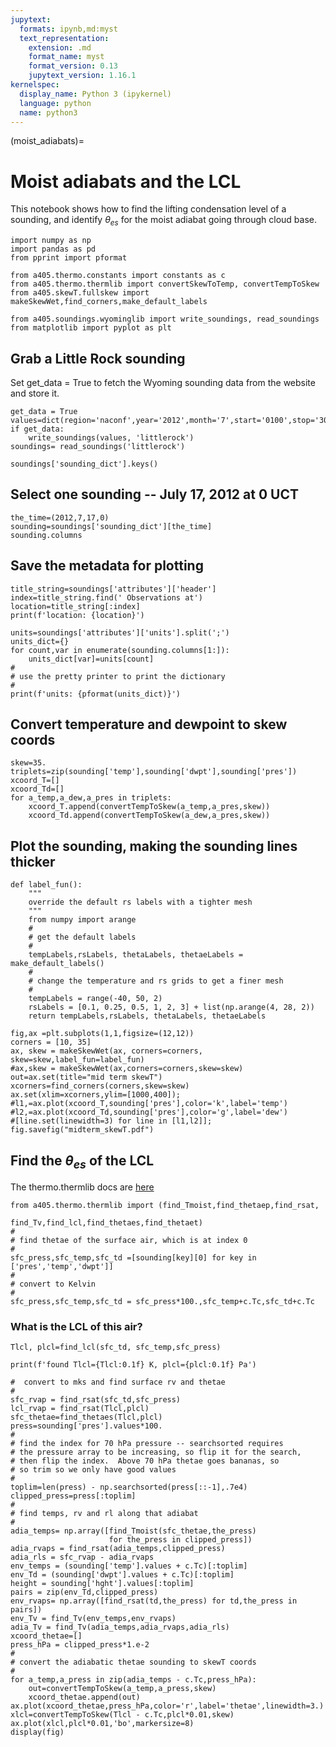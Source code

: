 ```yaml
---
jupytext:
  formats: ipynb,md:myst
  text_representation:
    extension: .md
    format_name: myst
    format_version: 0.13
    jupytext_version: 1.16.1
kernelspec:
  display_name: Python 3 (ipykernel)
  language: python
  name: python3
---
```


(moist_adiabats)=
# Moist adiabats and the LCL

This notebook shows how to find the lifting condensation level of a sounding, and identify $\theta_{es}$ for the moist adiabat going through cloud base.

```{code-cell} ipython3
import numpy as np
import pandas as pd
from pprint import pformat

from a405.thermo.constants import constants as c
from a405.thermo.thermlib import convertSkewToTemp, convertTempToSkew
from a405.skewT.fullskew import makeSkewWet,find_corners,make_default_labels
```

```{code-cell} ipython3
from a405.soundings.wyominglib import write_soundings, read_soundings
from matplotlib import pyplot as plt
```

## Grab a Little Rock sounding

Set get_data = True to fetch the Wyoming sounding data from the website and store it.

```{code-cell} ipython3
get_data = True
values=dict(region='naconf',year='2012',month='7',start='0100',stop='3000',station='72340')
if get_data:
    write_soundings(values, 'littlerock')
soundings= read_soundings('littlerock')
```

```{code-cell} ipython3
soundings['sounding_dict'].keys()
```

## Select one sounding -- July 17, 2012 at 0 UCT

```{code-cell} ipython3
the_time=(2012,7,17,0)
sounding=soundings['sounding_dict'][the_time]
sounding.columns
```

## Save the metadata for plotting

```{code-cell} ipython3
title_string=soundings['attributes']['header']
index=title_string.find(' Observations at')
location=title_string[:index]
print(f'location: {location}')

units=soundings['attributes']['units'].split(';')
units_dict={}
for count,var in enumerate(sounding.columns[1:]):
    units_dict[var]=units[count]
#
# use the pretty printer to print the dictionary
#
print(f'units: {pformat(units_dict)}')
```

## Convert temperature and dewpoint to skew coords

```{code-cell} ipython3
skew=35.
triplets=zip(sounding['temp'],sounding['dwpt'],sounding['pres'])
xcoord_T=[]
xcoord_Td=[]
for a_temp,a_dew,a_pres in triplets:
    xcoord_T.append(convertTempToSkew(a_temp,a_pres,skew))
    xcoord_Td.append(convertTempToSkew(a_dew,a_pres,skew))
```

## Plot the sounding, making the sounding lines thicker

```{code-cell} ipython3
def label_fun():
    """
    override the default rs labels with a tighter mesh
    """
    from numpy import arange
    #
    # get the default labels
    #
    tempLabels,rsLabels, thetaLabels, thetaeLabels = make_default_labels()
    #
    # change the temperature and rs grids to get a finer mesh
    #
    tempLabels = range(-40, 50, 2)
    rsLabels = [0.1, 0.25, 0.5, 1, 2, 3] + list(np.arange(4, 28, 2)) 
    return tempLabels,rsLabels, thetaLabels, thetaeLabels
```

```{code-cell} ipython3
fig,ax =plt.subplots(1,1,figsize=(12,12))
corners = [10, 35]
ax, skew = makeSkewWet(ax, corners=corners, skew=skew,label_fun=label_fun)
#ax,skew = makeSkewWet(ax,corners=corners,skew=skew)
out=ax.set(title="mid term skewT")
xcorners=find_corners(corners,skew=skew)
ax.set(xlim=xcorners,ylim=[1000,400]);
#l1,=ax.plot(xcoord_T,sounding['pres'],color='k',label='temp')
#l2,=ax.plot(xcoord_Td,sounding['pres'],color='g',label='dew')
#[line.set(linewidth=3) for line in [l1,l2]];
fig.savefig("midterm_skewT.pdf")
```

## Find the $\theta_{es}$ of the  LCL

The thermo.thermlib docs are [here](https://phaustin.github.io/a405_lib/full_listing.html#module-a405.thermo.thermlib)

```{code-cell} ipython3
from a405.thermo.thermlib import (find_Tmoist,find_thetaep,find_rsat,
                                 find_Tv,find_lcl,find_thetaes,find_thetaet)
#
# find thetae of the surface air, which is at index 0
#
sfc_press,sfc_temp,sfc_td =[sounding[key][0] for key in ['pres','temp','dwpt']]
#
# convert to Kelvin
#
sfc_press,sfc_temp,sfc_td = sfc_press*100.,sfc_temp+c.Tc,sfc_td+c.Tc
```

### What is the LCL of this air?

```{code-cell} ipython3
Tlcl, plcl=find_lcl(sfc_td, sfc_temp,sfc_press)
```

```{code-cell} ipython3
print(f'found Tlcl={Tlcl:0.1f} K, plcl={plcl:0.1f} Pa')
```

```{code-cell} ipython3
#  convert to mks and find surface rv and thetae
#
sfc_rvap = find_rsat(sfc_td,sfc_press)
lcl_rvap = find_rsat(Tlcl,plcl)
sfc_thetae=find_thetaes(Tlcl,plcl)
press=sounding['pres'].values*100.
#
# find the index for 70 hPa pressure -- searchsorted requires
# the pressure array to be increasing, so flip it for the search,
# then flip the index.  Above 70 hPa thetae goes bananas, so
# so trim so we only have good values
#
toplim=len(press) - np.searchsorted(press[::-1],.7e4)
clipped_press=press[:toplim]
#
# find temps, rv and rl along that adiabat
#
adia_temps= np.array([find_Tmoist(sfc_thetae,the_press) 
                      for the_press in clipped_press])
adia_rvaps = find_rsat(adia_temps,clipped_press)
adia_rls = sfc_rvap - adia_rvaps
env_temps = (sounding['temp'].values + c.Tc)[:toplim]
env_Td = (sounding['dwpt'].values + c.Tc)[:toplim]
height = sounding['hght'].values[:toplim]
pairs = zip(env_Td,clipped_press)
env_rvaps= np.array([find_rsat(td,the_press) for td,the_press in pairs])
env_Tv = find_Tv(env_temps,env_rvaps)
adia_Tv = find_Tv(adia_temps,adia_rvaps,adia_rls)
xcoord_thetae=[]
press_hPa = clipped_press*1.e-2
#
# convert the adiabatic thetae sounding to skewT coords
#
for a_temp,a_press in zip(adia_temps - c.Tc,press_hPa):
    out=convertTempToSkew(a_temp,a_press,skew)
    xcoord_thetae.append(out)
ax.plot(xcoord_thetae,press_hPa,color='r',label='thetae',linewidth=3.)
xlcl=convertTempToSkew(Tlcl - c.Tc,plcl*0.01,skew)
ax.plot(xlcl,plcl*0.01,'bo',markersize=8)
display(fig)
```

